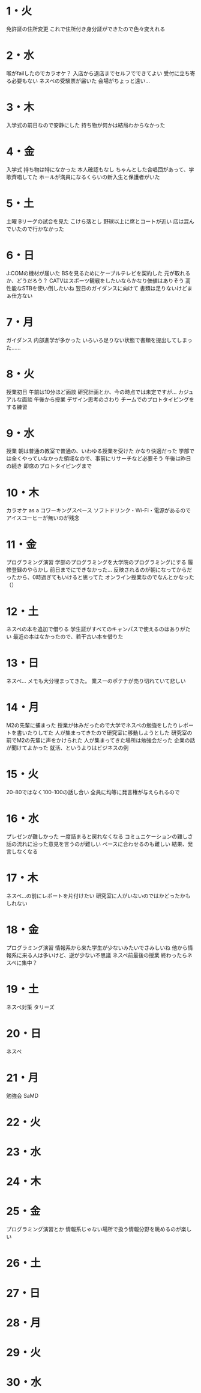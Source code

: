 # 1・火
免許証の住所変更
	これで住所付き身分証ができたので色々変えれる
# 2・水
喉がfailしたのでカラオケ？
	入店から退店までセルフでできてよい
		受付に立ち寄る必要もない
ネスペの受験票が届いた
	会場がちょっと遠い...
# 3・木
入学式の前日なので安静にした
	持ち物が何かは結局わからなかった

# 4・金
入学式
	持ち物は特になかった
	本人確認もなし
	ちゃんとした合唱団があって、学歌斉唱してた
	ホールが満員になるくらいの新入生と保護者がいた
	

# 5・土
土曜
	Bリーグの試合を見た
	こけら落とし
	野球以上に席とコートが近い
	店は混んでいたので行かなかった

# 6・日
J:COMの機材が届いた
	BSを見るためにケーブルテレビを契約した
		元が取れるか、どうだろう？
		CATVはスポーツ観戦をしたいならかなり価値はありそう
		高性能なSTBを使い倒したいね
翌日のガイダンスに向けて
	書類は足りないけどまぁ仕方ない

# 7・月
ガイダンス
	内部進学が多かった
	いろいろ足りない状態で書類を提出してしまった......

# 8・火
授業初日
	午前は10分ほど面談
		研究計画とか、今の時点では未定ですが...
		カジュアルな面談
	午後から授業
		デザイン思考のさわり
			チームでのプロトタイピングをする練習

# 9・水
授業
	朝は普通の教室で普通の、いわゆる授業を受けた
		かなり快適だった
		学部では全くやっていなかった領域なので、事前にリサーチなど必要そう
	午後は昨日の続き
		即席のプロトタイピングまで
# 10・木
カラオケ as a コワーキングスペース
	ソフトドリンク・Wi-Fi・電源があるので
	アイスコーヒーが無いのが残念

# 11・金
プログラミング演習
	学部のプログラミングを大学院のプログラミングにする
履修登録のやらかし
	前日までにできなかった...
	反映されるのが朝になってからだったから、0時過ぎてもいけると思ってた
	オンライン授業なのでなんとかなった（）

# 12・土
ネスペの本を追加で借りる
	学生証がすべてのキャンパスで使えるのはありがたい
	最近の本はなかったので、若干古い本を借りた
# 13・日
ネスペ...
	メモも大分埋まってきた。
業スーのポテチが売り切れていて悲しい
# 14・月
M2の先輩に捕まった
	授業が休みだったので大学でネスペの勉強をしたりレポートを書いたりしてた
	人が集まってきたので研究室に移動しようとした
	研究室の前でM2の先輩に声をかけられた
	人が集まってきた場所は勉強会だった
	企業の話が聞けてよかった
		就活、というよりはビジネスの例
# 15・火
20-80ではなく100-100の話し合い
	全員に均等に発言権が与えられるので
# 16・水
プレゼンが難しかった
	一度詰まると戻れなくなる
	コミュニケーションの難しさ
		話の流れに沿った意見を言うのが難しい
			ペースに合わせるのも難しい
			結果、発言しなくなる　
# 17・木
ネスペ...の前にレポートを片付けたい
	研究室に人がいないのではかどったかもしれない

# 18・金
プログラミング演習
	情報系から来た学生が少ないみたいでさみしいね
	他から情報系に来る人は多いけど、逆が少ない不思議
ネスペ前最後の授業
	終わったらネスペに集中？

# 19・土
ネスペ対策
タリーズ

# 20・日
ネスペ
# 21・月
勉強会
	SaMD

# 22・火


# 23・水

# 24・木

# 25・金
プログラミング演習とか
	情報系じゃない場所で扱う情報分野を眺めるのが楽しい

# 26・土

# 27・日

# 28・月

# 29・火

# 30・水